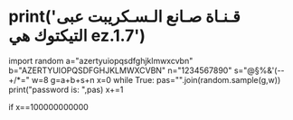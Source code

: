 # print('قـنـاة صـانع الـسـكريبت عبى التيكتوك هي ez.1.7')

 import random
a="azertyuiopqsdfghjklmwxcvbn"
b="AZERTYUIOPQSDFGHJKLMWXCVBN"
n="1234567890"
s="@§%&'(--+/*="
w=8
g=a+b+s+n
x=0
while True:
  pas="".join(random.sample(g,w))
  print("password is: ",pas)
  x+=1
  
  if x==100000000000
